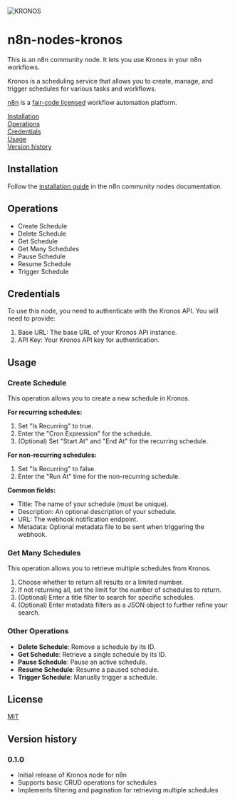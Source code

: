 ![KRONOS](https://github.com/user-attachments/assets/12d572a7-335a-41f2-9429-bedd2dab9a20)

# n8n-nodes-kronos

This is an n8n community node. It lets you use Kronos in your n8n workflows.

Kronos is a scheduling service that allows you to create, manage, and trigger schedules for various tasks and workflows.

[n8n](https://n8n.io/) is a [fair-code licensed](https://docs.n8n.io/reference/license/) workflow automation platform.

[Installation](#installation)  
[Operations](#operations)  
[Credentials](#credentials)  <!-- [Compatibility](#compatibility) -->  
[Usage](#usage)  <!-- [Resources](#resources) -->  
[Version history](#version-history)  <!-- [Troubleshooting](#troubleshooting) -->  <!-- [Contributing](#contributing) -->

## Installation

Follow the [installation guide](https://docs.n8n.io/integrations/community-nodes/installation/) in the n8n community nodes documentation.

## Operations

- Create Schedule
- Delete Schedule
- Get Schedule
- Get Many Schedules
- Pause Schedule
- Resume Schedule
- Trigger Schedule

## Credentials

To use this node, you need to authenticate with the Kronos API. You will need to provide:

1. Base URL: The base URL of your Kronos API instance.
2. API Key: Your Kronos API key for authentication.

## Usage

### Create Schedule

This operation allows you to create a new schedule in Kronos.

**For recurring schedules:**
1. Set "Is Recurring" to true.
2. Enter the "Cron Expression" for the schedule.
3. (Optional) Set "Start At" and "End At" for the recurring schedule.

**For non-recurring schedules:**
1. Set "Is Recurring" to false.
2. Enter the "Run At" time for the non-recurring schedule.

**Common fields:**
- Title: The name of your schedule (must be unique).
- Description: An optional description of your schedule.
- URL: The webhook notification endpoint.
- Metadata: Optional metadata file to be sent when triggering the webhook.

### Get Many Schedules

This operation allows you to retrieve multiple schedules from Kronos.

1. Choose whether to return all results or a limited number.
2. If not returning all, set the limit for the number of schedules to return.
3. (Optional) Enter a title filter to search for specific schedules.
4. (Optional) Enter metadata filters as a JSON object to further refine your search.

### Other Operations

- **Delete Schedule**: Remove a schedule by its ID.
- **Get Schedule**: Retrieve a single schedule by its ID.
- **Pause Schedule**: Pause an active schedule.
- **Resume Schedule**: Resume a paused schedule.
- **Trigger Schedule**: Manually trigger a schedule.

## License

[MIT](https://github.com/Deveji/n8n-nodes-kronos/blob/master/LICENSE.md)

## Version history

### 0.1.0

- Initial release of Kronos node for n8n
- Supports basic CRUD operations for schedules
- Implements filtering and pagination for retrieving multiple schedules
